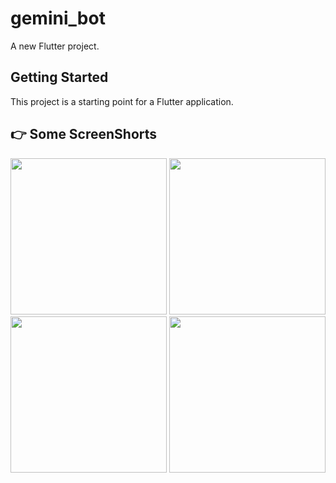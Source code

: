 # gemini_bot

A new Flutter project.

## Getting Started

This project is a starting point for a Flutter application.


## 👉  Some ScreenShorts

<p align="center">
  <img src="https://github.com/myprivateproject02/COVID-19_Tracker/blob/master/sample_img/Screenshot_1601179420.png" width="250">
  <img src="https://github.com/myprivateproject02/COVID-19_Tracker/blob/master/sample_img/Screenshot_1601178533.png" width="250">
  <img src="https://github.com/myprivateproject02/COVID-19_Tracker/blob/master/sample_img/Screenshot_1601178545.png" width="250">
  <img src="https://github.com/myprivateproject02/COVID-19_Tracker/blob/master/sample_img/Screenshot_1601178550.png" width="250">
</p>
<br>
